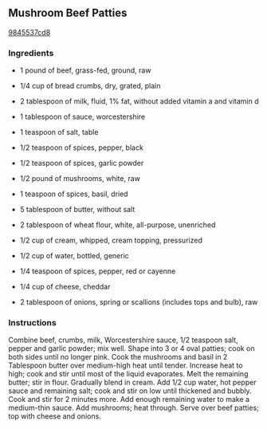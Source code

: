 ## Mushroom Beef Patties

[9845537cd8](https://recipeland.com/recipe/v/mushroom-beef-patties-40223)

### Ingredients

 - 1 pound of beef, grass-fed, ground, raw

 - 1/4 cup of bread crumbs, dry, grated, plain

 - 2 tablespoon of milk, fluid, 1% fat, without added vitamin a and vitamin d

 - 1 tablespoon of sauce, worcestershire

 - 1 teaspoon of salt, table

 - 1/2 teaspoon of spices, pepper, black

 - 1/2 teaspoon of spices, garlic powder

 - 1/2 pound of mushrooms, white, raw

 - 1 teaspoon of spices, basil, dried

 - 5 tablespoon of butter, without salt

 - 2 tablespoon of wheat flour, white, all-purpose, unenriched

 - 1/2 cup of cream, whipped, cream topping, pressurized

 - 1/2 cup of water, bottled, generic

 - 1/4 teaspoon of spices, pepper, red or cayenne

 - 1/4 cup of cheese, cheddar

 - 2 tablespoon of onions, spring or scallions (includes tops and bulb), raw

### Instructions

Combine beef, crumbs, milk, Worcestershire sauce, 1/2 teaspoon salt, pepper and garlic powder; mix well. Shape into 3 or 4 oval patties; cook on both sides until no longer pink. Cook the mushrooms and basil in 2 Tablespoon butter over medium-high heat until tender. Increase heat to high; cook and stir until most of the liquid evaporates. Melt the remaining butter; stir in flour. Gradually blend in cream. Add 1/2 cup water, hot pepper sauce and remaining salt; cook and stir on low until thickened and bubbly. Cook and stir for 2 minutes more. Add enough remaining water to make a medium-thin sauce. Add mushrooms; heat through. Serve over beef patties; top with cheese and onions.